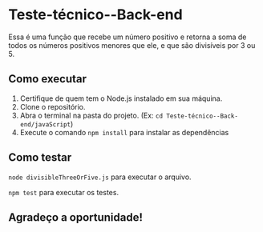 # Teste-técnico--Back-end

Essa é uma função que recebe um número positivo e retorna a soma de todos os números positivos menores que ele, e que são divisíveis por 3 ou 5.

## Como executar

1. Certifique de quem tem o Node.js instalado em sua máquina.
2. Clone o repositório.
3. Abra o terminal na pasta do projeto. (Ex: `cd Teste-técnico--Back-end/javaScript`)
4. Execute o comando `npm install` para instalar as dependências
   
## Como testar
`node divisibleThreeOrFive.js` para executar o arquivo.

`npm test` para executar os testes.

## Agradeço a oportunidade!
